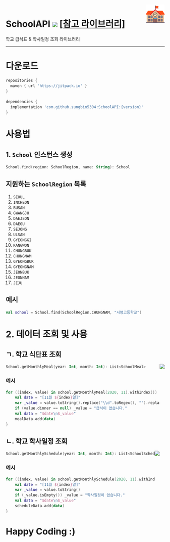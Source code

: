 <img align="right" src="https://raw.githubusercontent.com/sungbin5304/SchoolAPI/master/school.png" width="12%" height="12%"/>

# SchoolAPI [![](https://jitpack.io/v/sungbin5304/SchoolAPI.svg)](https://jitpack.io/#sungbin5304/SchoolAPI) [[참고 라이브러리]](https://github.com/agemor/neis-api)
학교 급식표 & 학사일정 조회 라이브러리

-----

# 다운로드
```gradle
repositories {
  maven { url 'https://jitpack.io' }
}

dependencies {
  implementation 'com.github.sungbin5304:SchoolAPI:{version}'
}
```

# 사용법
## 1. `School` 인스턴스 생성
```kotlin
School.find(region: SchoolRegion, name: String): School
```

## 지원하는 `SchoolRegion` 목록
1. `SEOUL`
2. `INCHEON`
3. `BUSAN`
4. `GWANGJU`
5. `DAEJEON`
6. `DAEGU`
7. `SEJONG`
8. `ULSAN`
9. `GYEONGGI`
10. `KANGWON`
11. `CHUNGBUK`
12. `CHUNGNAM`
13. `GYEONGBUK`
14. `GYEONGNAM`
15. `JEONBUK`
16. `JEONNAM`
17. `JEJU`

## 예시
```kotlin
val school = School.find(SchoolRegion.CHUNGNAM, "서령고등학교")
```

# 2. 데이터 조회 및 사용
## ㄱ. 학교 식단표 조회
<img align="right" src="https://user-images.githubusercontent.com/40740128/101173384-ce064600-3685-11eb-8ef6-f3947b1c1971.png" witdh="200dp" height="400dp"/>

```kotlin
School.getMonthlyMeal(year: Int, month: Int): List<SchoolMeal>
```

### 예시
```kotlin
for ((index, value) in school.getMonthlyMeal(2020, 11).withIndex()) {
    val date = "[11월 ${index}일]"
    var _value = value.toString().replace("\\d".toRegex(), "").replace(".", "").replace("()", "")
    if (value.dinner == null) _value = "급식이 없습니다."
    val data = "$date\n$_value"
    mealData.add(data)
}
```

## ㄴ. 학교 학사일정 조회
<img align="right" src="https://user-images.githubusercontent.com/40740128/101173670-2fc6b000-3686-11eb-9c4a-773e20e2cb7e.png" witdh="200dp" height="400dp"/>

```kotlin
School.getMonthlySchedule(year: Int, month: Int): List<SchoolSchedule>
```

### 예시
```kotlin
for ((index, value) in school.getMonthlySchedule(2020, 11).withIndex()) {
    val date = "[11월 ${index}일]"
    var _value = value.toString()
    if (_value.isEmpty()) _value = "학사일정이 없습니다."
    val data = "$date\n$_value"
    scheduleData.add(data)
}
```

# Happy Coding :)
